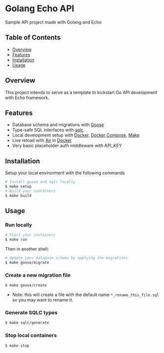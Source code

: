 # Golang Echo API

Sample API project made with Golang and Echo

## Table of Contents

- [Overview](#overview)
- [Features](#features)
- [Installation](#installation)
- [Usage](#usage)

## Overview

This project intends to serve as a template to kickstart Go API development with Echo framework.

## Features

- Database schema and migrations with [Goose]()
- Type-safe SQL interfaces with [sqlc]()
- Local development setup with [Docker](), [Docker Compose](), [Make]()
- Live reload with [Air]() in [Docker]()
- Very basic placeholder auth middleware with API_KEY

## Installation

Setup your local environment with the following commands
```sh
# Install goose and sqlc locally
$ make setup
# Build your containers
$ make build
```

## Usage

### Run locally
```sh
# Start your containers
$ make run
```

Then in another shell:
```sh
# Update your database schema by applying the migrations
$ make goose/migrate
```

### Create a new migration file
```sh
$ make goose/create
```
* Note: this will create a file with the default name `*_rename_this_file.sql` so you may want to rename it.

### Generate SQLC types
```sh
$ make sqlc/generate
```

### Stop local containers
```sh
$ make stop
```
